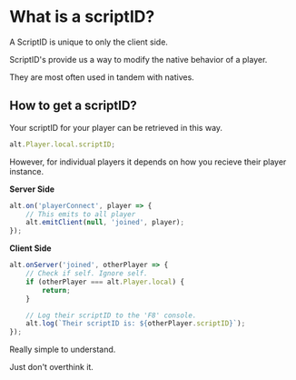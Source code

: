 # What is a scriptID?

A ScriptID is unique to only the client side.

ScriptID's provide us a way to modify the native behavior of a player.

They are most often used in tandem with natives.

## How to get a scriptID?

Your scriptID for your player can be retrieved in this way.

```js
alt.Player.local.scriptID;
```

However, for individual players it depends on how you recieve their player instance.

**Server Side**

```js
alt.on('playerConnect', player => {
    // This emits to all player
    alt.emitClient(null, 'joined', player);
});
```

**Client Side**

```js
alt.onServer('joined', otherPlayer => {
    // Check if self. Ignore self.
    if (otherPlayer === alt.Player.local) {
        return;
    }

    // Log their scriptID to the 'F8' console.
    alt.log(`Their scriptID is: ${otherPlayer.scriptID}`);
});
```

Really simple to understand.

Just don't overthink it.

